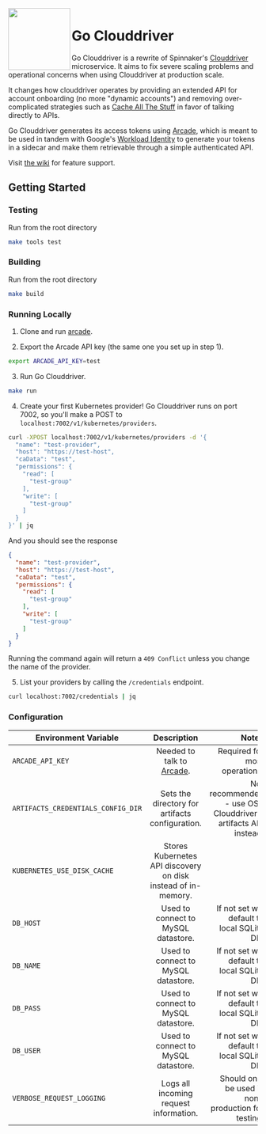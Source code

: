 <img src="https://github.com/homedepot/go-clouddriver/blob/media/clouddriver.png" width="125" align="left">

# Go Clouddriver

Go Clouddriver is a rewrite of Spinnaker's [Clouddriver](https://github.com/spinnaker/clouddriver) microservice. It aims to fix severe scaling problems and operational concerns when using Clouddriver at production scale.

It changes how clouddriver operates by providing an extended API for account onboarding (no more "dynamic accounts") and removing over-complicated strategies such as [Cache All The Stuff](https://github.com/spinnaker/clouddriver/tree/master/cats) in favor of talking directly to APIs.

Go Clouddriver generates its access tokens using [Arcade](https://github.com/billiford/arcade), which is meant to be used in tandem with Google's [Workload Identity](https://cloud.google.com/kubernetes-engine/docs/how-to/workload-identity) to generate your tokens in a sidecar and make them retrievable through a simple authenticated API.

Visit [the wiki](https://github.com/homedepot/go-clouddriver/wiki) for feature support.

## Getting Started

### Testing

Run from the root directory
```bash
make tools test
```

### Building

Run from the root directory
```bash
make build
```

### Running Locally

1) Clone and run [arcade](https://github.com/billiford/arcade).

2) Export the Arcade API key (the same one you set up in step 1).
```bash
export ARCADE_API_KEY=test
```

3) Run Go Clouddriver.
```bash
make run
```

4) Create your first Kubernetes provider! Go Clouddriver runs on port 7002, so you'll make a POST to `localhost:7002/v1/kubernetes/providers`.
```bash
curl -XPOST localhost:7002/v1/kubernetes/providers -d '{
  "name": "test-provider",
  "host": "https://test-host",
  "caData": "test",
  "permissions": {
    "read": [
      "test-group"
    ],
    "write": [
      "test-group"
    ]
  }
}' | jq
```
And you should see the response
```json
{
  "name": "test-provider",
  "host": "https://test-host",
  "caData": "test",
  "permissions": {
    "read": [
      "test-group"
    ],
    "write": [
      "test-group"
    ]
  }
}
```
Running the command again will return a `409 Conflict` unless you change the name of the provider.

5) List your providers by calling the `/credentials` endpoint.
```bash
curl localhost:7002/credentials | jq
```

### Configuration

| Environment Variable | Description | Notes |
|----------|:-------------:|-----------:|
| `ARCADE_API_KEY` | Needed to talk to [Arcade](https://github.com/billiford/arcade). | Required for most operations. |
| `ARTIFACTS_CREDENTIALS_CONFIG_DIR` | Sets the directory for artifacts configuration. | Not recommended - use OSS Clouddriver's artifacts API instead. |
| `KUBERNETES_USE_DISK_CACHE` | Stores Kubernetes API discovery on disk instead of in-memory. | |
| `DB_HOST` | Used to connect to MySQL datastore. | If not set will default to local SQLite DB. |
| `DB_NAME` | Used to connect to MySQL datastore. | If not set will default to local SQLite DB. |
| `DB_PASS` | Used to connect to MySQL datastore. | If not set will default to local SQLite DB. |
| `DB_USER` | Used to connect to MySQL datastore. | If not set will default to local SQLite DB. |
| `VERBOSE_REQUEST_LOGGING` | Logs all incoming request information. | Should only be used in non-production for testing. |
